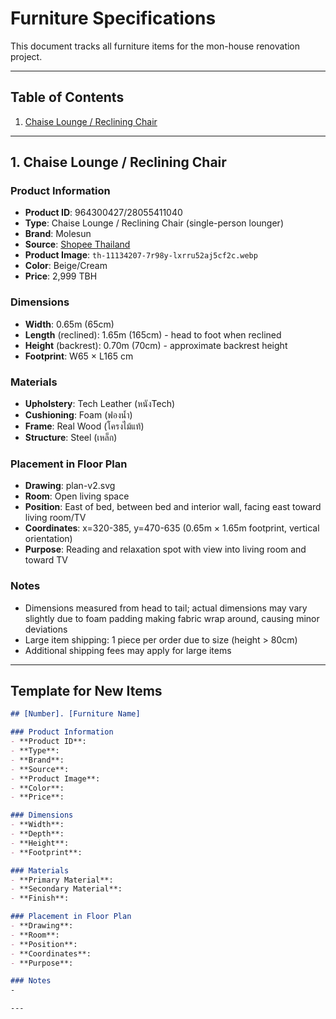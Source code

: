 # Furniture Specifications

This document tracks all furniture items for the mon-house renovation project.

---

## Table of Contents
1. [Chaise Lounge / Reclining Chair](#1-chaise-lounge--reclining-chair)

---

## 1. Chaise Lounge / Reclining Chair

### Product Information
- **Product ID**: 964300427/28055411040
- **Type**: Chaise Lounge / Reclining Chair (single-person lounger)
- **Brand**: Molesun
- **Source**: [Shopee Thailand](https://shopee.co.th/product/964300427/28055411040?gads_t_sig=VTJGc2RHVmtYMTlxTFVSVVRrdENkWVp3RFo3Mkw5czd4Z0hzdEF1WVFibGZ0NDQwRFVEYU42Ukhza1RkTnBpNGl3Wk5rOGowYmRLaHFlalZlRjRIVDg4M1htZzduSUxHellKTzJ2aWRoN3NIL0RPaVh2VDdmUnhodnJ4a2hmVlJZMW5XQ2pNbS81ZzAyMzZlc29Balh3PT0&gad_source=1&gad_campaignid=1541030086&gbraid=0AAAAADPpYO2INvVCGlLfmPxKKNtRWtKjM)
- **Product Image**: `th-11134207-7r98y-lxrru52aj5cf2c.webp`
- **Color**: Beige/Cream
- **Price**: 2,999 TBH

### Dimensions
- **Width**: 0.65m (65cm)
- **Length** (reclined): 1.65m (165cm) - head to foot when reclined
- **Height** (backrest): 0.70m (70cm) - approximate backrest height
- **Footprint**: W65 × L165 cm

### Materials
- **Upholstery**: Tech Leather (หนังTech)
- **Cushioning**: Foam (ฟองน้ำ)
- **Frame**: Real Wood (โครงไม้แท้)
- **Structure**: Steel (เหล็ก)

### Placement in Floor Plan
- **Drawing**: plan-v2.svg
- **Room**: Open living space
- **Position**: East of bed, between bed and interior wall, facing east toward living room/TV
- **Coordinates**: x=320-385, y=470-635 (0.65m × 1.65m footprint, vertical orientation)
- **Purpose**: Reading and relaxation spot with view into living room and toward TV

### Notes
- Dimensions measured from head to tail; actual dimensions may vary slightly due to foam padding making fabric wrap around, causing minor deviations
- Large item shipping: 1 piece per order due to size (height > 80cm)
- Additional shipping fees may apply for large items

---

## Template for New Items

```markdown
## [Number]. [Furniture Name]

### Product Information
- **Product ID**:
- **Type**:
- **Brand**:
- **Source**:
- **Product Image**:
- **Color**:
- **Price**:

### Dimensions
- **Width**:
- **Depth**:
- **Height**:
- **Footprint**:

### Materials
- **Primary Material**:
- **Secondary Material**:
- **Finish**:

### Placement in Floor Plan
- **Drawing**:
- **Room**:
- **Position**:
- **Coordinates**:
- **Purpose**:

### Notes
-

---
```
